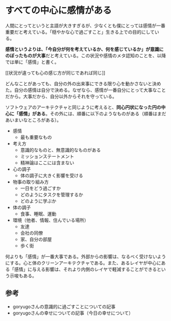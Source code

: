 # すべての中心に感情がある

人間にとってというと主語が大きすぎるが、少なくとも僕にとっては感情が一番重要だと考えている。「穏やかな心で過ごすこと」生きる上での目的にしている。

**感情というよりは、「今自分が何を考えているか、何を感じているか」が意識にのぼったものが大事**だと考えている。この状況や感情のメタ認知のことを、以降では単に「感情」と書く。

[[状況が違っても心の感じ方が同じであれば同じ]]

どんなことがあっても、自分の外の出来事にできる限り心を動かさないと決めた。自分の感情は自分で決める。なぜなら、感情が一番自分にとって大事なことだから。大事だから、自分以外からそれを守っている。

ソフトウェアのアーキテクチャと同じように考えると、**同心円状になった円の中心に「感情」がある**。その外には、順番に以下のようなものがある（順番はまだあいまいなところがある）。

- 感情
	- 最も重要なもの
- 考え方
	- 意識的なものと、無意識的なものがある
	- ミッションステートメント
	- 精神論はここには含まない
- 心の調子
	- 体の調子に大きく影響を受ける
- 物事の取り組み方
	- 一日をどう過ごすか
	- どのようにタスクを管理するか
	- どのように学ぶか
- 体の調子
	- 食事、睡眠、運動
- 環境（他者、情報、住んでいる場所）
	- 友達
	- 会社の同僚
	- 家、自分の部屋
	- 歩く街

何よりも「感情」が一番大事である。外部からの影響は、なるべく受けないようにする。心と体のクリーンアーキテクチャである。また、あるレイヤが中心にある「感情」に与える影響は、それより内側のレイヤで軽減することができるという示唆もある。

## 参考

- goryugoさんの意識的に過ごすことについての記事
- goryugoさんの幸せについての記事（今日の幸せについて）